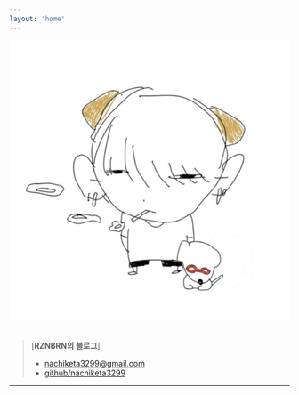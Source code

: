 ```yaml
---
layout: 'home'
---
```


<div class="main-logo">
  <img src="logo.jpg"/>
</div>
  

<br/>

> [**RZNBRN의 블로그**]  
>
>
> * nachiketa3299@gmail.com
> * [github/nachiketa3299](https://github.com/nachiketa3299)

---